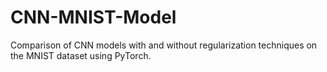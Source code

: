 # CNN-MNIST-Model
Comparison of CNN models with and without regularization techniques on the MNIST dataset using PyTorch.
